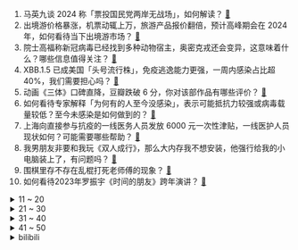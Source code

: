 1. 马英九谈 2024 称「票投国民党两岸无战场」，如何解读？ [:link:](https://www.zhihu.com/question/576119936)
2. 出境游价格暴涨，机票动辄上万，旅游产品报价翻倍，预计高峰期会在 2024 年，如何看待当下出境游市场？ [:link:](https://www.zhihu.com/question/575904509)
3. 院士高福称新冠病毒已经找到多种动物宿主，奥密克戎还会变异，这意味着什么？哪些信息值得关注？ [:link:](https://www.zhihu.com/question/576102957)
4. XBB.1.5 已成美国「头号流行株」，免疫逃逸能力更强，一周内感染占比超 40%，我们需要担心吗？ [:link:](https://www.zhihu.com/question/575945757)
5. 动画《三体》口碑直降，豆瓣跌破 6 分，你对该部作品有哪些评价？ [:link:](https://www.zhihu.com/question/574819232)
6. 如何看待专家解释「为何有的人至今没感染」，表示可能抵抗力较强或病毒载量较低？至今未感染是如何做到的？ [:link:](https://www.zhihu.com/question/576109621)
7. 上海向直接参与抗疫的一线医务人员发放 6000 元一次性津贴，一线医护人员现状如何？可能需要哪些帮助？ [:link:](https://www.zhihu.com/question/576101746)
8. 我男朋友非要和我玩《双人成行》，那么大内存我不想安装，他强行给我的小电脑装上了，有问题吗？ [:link:](https://www.zhihu.com/question/509790183)
9. 围棋里存不存在乱棍打死老师傅的现象？ [:link:](https://www.zhihu.com/question/564619194)
10. 如何看待2023年罗振宇《时间的朋友》跨年演讲？ [:link:](https://www.zhihu.com/question/575943979)
<details>
<summary>11 ~ 20</summary>

11. 云南各地血库告急、发布献血倡议，部分「阳康」者血浆可救治危重症患者，血浆疗法效果如何？有何注意事项？ [:link:](https://www.zhihu.com/question/576137086)
12. 如何看待美国一儿科医生称「新冠急诊必排查心肌炎」，指标异常或可导致「猝死」？新冠相关心肌炎有多常见？ [:link:](https://www.zhihu.com/question/575722723)
13. 蒙脱石散登上热搜，医生提醒「不要乱用」，蒙脱石散有哪些药效？该如何正确用药？ [:link:](https://www.zhihu.com/question/576069656)
14. 四川一学校强制学生购买平板电脑，收费 2400 余万元，最新回应称「将按学期依次退费 」，如何看待？ [:link:](https://www.zhihu.com/question/575044959)
15. 深圳一发烧病人排队 2 小时过号被拒诊，与医生冲突被听诊器打破头，哪些信息值得关注？ [:link:](https://www.zhihu.com/question/575712214)
16. 如何评价央视 2023 年跨年晚会？ [:link:](https://www.zhihu.com/question/575928178)
17. 目前主要城市新房价格降至一年来最低值，首付比例、贷款利率处于历史低点，2023 年该不该买房？ [:link:](https://www.zhihu.com/question/575905606)
18. 复旦大学毕业生因压力大开始转行送外卖，并治好了自己的「精神内耗」，你有哪些治愈「精神内耗」的方法？ [:link:](https://www.zhihu.com/question/571890398)
19. 「建议专家别再建议」冲上热搜，媒体评「要理性看待专家建议被群嘲」，如何看待这一现象？ [:link:](https://www.zhihu.com/question/575682151)
20. 普京签署总统令，允许「不友好国家」买家用外币支付俄天然气欠款，如何看待这一举措？ [:link:](https://www.zhihu.com/question/575808753)
</details>
<details>
<summary>21 ~ 30</summary>

21. 如果生活是一杯咖啡，口味由你决定，你会给 2023 加一勺什么？ [:link:](https://www.zhihu.com/question/575505039)
22. 为什么有些人呼吁放开燃放烟花爆竹？ [:link:](https://www.zhihu.com/question/575194080)
23. 国家统计局公布，12 月制造业 PMI 为 47%，比上月下降 1 个百分点，哪些信息值得关注？ [:link:](https://www.zhihu.com/question/575841318)
24. 为什么厨师的刀、木匠的斧、裁缝的剪、药师的称等等，都不外借？ [:link:](https://www.zhihu.com/question/575305124)
25. 2022 年全国电影票房 300.67 亿元，如何看待这一成绩？去年你看了哪些电影？有没有值回票价？ [:link:](https://www.zhihu.com/question/576061385)
26. 评价一个演员演技的时候总说「他的表演有张力」，到底什么是张力？ [:link:](https://www.zhihu.com/question/520006336)
27. 《回来的女儿》是家庭悬疑剧，你认为剧情重在家庭还是悬疑？ [:link:](https://www.zhihu.com/question/574958706)
28. 是应该享受过程还是应该看重结局？ [:link:](https://www.zhihu.com/question/575890100)
29. 新年送礼如何做到表达「新意」，同时价格又不「心痛」？ [:link:](https://www.zhihu.com/question/574815422)
30. 国防部就美对台军售答问时称「敦促美方停止发出错误信号，否则终将引火烧身」，释放了哪些信息？ [:link:](https://www.zhihu.com/question/575728689)
</details>
<details>
<summary>31 ~ 40</summary>

31. 2023年你的愿望是什么? [:link:](https://www.zhihu.com/question/575736158)
32. 马上春节，怎样「很省」地给家里冰箱/洗衣机大焕新？ [:link:](https://www.zhihu.com/question/576056854)
33. 有什么可以单曲循环的歌推荐一下？ [:link:](https://www.zhihu.com/question/576112760)
34. 敢不敢立一个2023年的flag？ [:link:](https://www.zhihu.com/question/576113898)
35. 你觉得周深演唱的《四大名著连连看》和《温暖如你》怎样？说说你的看法？ [:link:](https://www.zhihu.com/question/575944037)
36. 王鹤棣主演的《浮图缘》能像《苍兰诀》一样火吗？ [:link:](https://www.zhihu.com/question/575056472)
37. 看完《阿凡达 2》 后，你觉得《阿凡达》后三部的剧情可能如何发展？技术上可能有哪些进步？ [:link:](https://www.zhihu.com/question/573088080)
38. 你好，怎么样才可以变得勇敢一点呢？ [:link:](https://www.zhihu.com/question/576054292)
39. 雅典的民主政治和现代的民主政治的不同处有哪些？ [:link:](https://www.zhihu.com/question/359091290)
40. 梁朝伟、王一博主演的电影《无名》定档大年初一，对于这部电影你有哪些期待？你会去电影院看吗？ [:link:](https://www.zhihu.com/question/575948248)
</details>
<details>
<summary>41 ~ 50</summary>

41. 如何评价 2022 年 12 月 31 日周深在央视、北京、江苏、B站参加的 4台跨年晚会 8个舞台？ [:link:](https://www.zhihu.com/question/576066103)
42. 郑州一医院称「阳康」不代表结束，并推出千元体检套餐引争议，对此你怎么看？「阳康」后需要体检吗？ [:link:](https://www.zhihu.com/question/576121619)
43. 秦朔称年轻人嘴上说躺平其实是一种发泄，实际上都在努力地工作、生活，如何看待这一观点？ [:link:](https://www.zhihu.com/question/574771781)
44. 广东一 2 岁娃砸千元电视，妈妈硬核教育为让其长记性「不修也不换」，如何看待这种教育方式？ [:link:](https://www.zhihu.com/question/575649342)
45. 媒体报道诺氟沙星对病毒引起的腹泻是无效的，且会阻碍骨骼成长与发育，它的实际效果如何？出现腹泻该怎么办？ [:link:](https://www.zhihu.com/question/576129561)
46. 我国汽油升级不涨价，全面进入国六 B 时代，国六 B 有何特别之处？使用需要注意什么？ [:link:](https://www.zhihu.com/question/576129812)
47. 如何看待泽连斯基签署限制媒体法案，禁止正面报道俄罗斯？此举会带来哪些影响？ [:link:](https://www.zhihu.com/question/575658349)
48. 可以写下你的新年愿望吗？ [:link:](https://www.zhihu.com/question/575935443)
49. 《原神》在业界看来真的很成功吗？ [:link:](https://www.zhihu.com/question/424195477)
50. 有什么让你感到意难平的动漫、漫画或小说CP? [:link:](https://www.zhihu.com/question/570714937)
</details><details>
<summary>bilibili</summary>

1. 超 级 压 缩 毛 巾 [:link:](//www.bilibili.com/video/BV1184y1W79V)
2. 反超！这个游戏的看点是反超！！！ [:link:](//www.bilibili.com/video/BV1mK411i7xh)
3. 这是最棒的新年礼物！ [:link:](//www.bilibili.com/video/BV1aD4y1j7P3)
4. 身为中国人的你，却可能再也无法拥有一个真正的中式婚礼了 [:link:](//www.bilibili.com/video/BV1vK411i7nG)
5. DNA动了！听到这些歌就忍不住开车？ [:link:](//www.bilibili.com/video/BV138411n7XW)
6. 丰田皮卡为什么在非洲是军火？【奇葩小国44】 [:link:](//www.bilibili.com/video/BV1D44y1R7oC)
7. 我去当海上外卖员啦！ [:link:](//www.bilibili.com/video/BV1Gg411t7eT)
8. 预算炸裂！年度巨献！特效小哥大战影视飓风！ [:link:](//www.bilibili.com/video/BV1Re4y1576z)
9. 【年度混剪】原神的2022，那些热泪盈眶的瞬间 [:link:](//www.bilibili.com/video/BV1dG4y177Gz)
10. 踢球！但是桌游版！ [:link:](//www.bilibili.com/video/BV1b3411Q7bt)
<details>
<summary>11 ~ 20</summary>

11. 年度巨献！2022年度新番动画top3！三部顶尖水准！少看一部都可惜！ [:link:](//www.bilibili.com/video/BV1zA411S76D)
12. 支教的日子是这样的，他们在这里发光发热 [:link:](//www.bilibili.com/video/BV1Ue4y157ZP)
13. 这个居然是目前最辣的魔鬼泡面？我一口气就能全吃完！ [:link:](//www.bilibili.com/video/BV11G4y1E7h5)
14. 【罗翔】差日、艰日、良日，2022已经过去，祝大家2023年元旦快乐！ [:link:](//www.bilibili.com/video/BV15A411S7RL)
15. 史上最惨嫌疑人？ [:link:](//www.bilibili.com/video/BV1kR4y1D71i)
16. 这一定就是原片吧9 [:link:](//www.bilibili.com/video/BV1c3411Q7XH)
17. 周深一人分饰多角演绎“四大名著”主题曲【2022 B站跨年晚会单品】 [:link:](//www.bilibili.com/video/BV1aG4y1j7w1)
18. 国产恐怖游戏《黑羊》代入向解说01丨谣言与真相背后的黑羊 [:link:](//www.bilibili.com/video/BV16A411Q7Ln)
19. 花两个月重现《冒险王》的隐藏结局！腰斩地图！ [:link:](//www.bilibili.com/video/BV1FY411S7Wf)
20. 即日起，我将永久退出中国食品报融媒体的内容创作。 [:link:](//www.bilibili.com/video/BV118411J7Ed)
</details>
<details>
<summary>21 ~ 30</summary>

21. 终究..还是来迟了吗... [:link:](//www.bilibili.com/video/BV1P3411Q748)
22. 硬 核 劝 降 剧 场 版 [:link:](//www.bilibili.com/video/BV1kD4y1j76U)
23. 「HoYoFair2023 新年」原神同人特别节目「尘歌壶奇妙夜」 [:link:](//www.bilibili.com/video/BV1M14y1A75B)
24. 探秘欧洲第一的海鲜饭，飞了10000公里，两小伙终于吃上了！ [:link:](//www.bilibili.com/video/BV1EG4y1j7tu)
25. 花了一个多月时间学的龙凤花烛！结婚这天终于点上了！ [:link:](//www.bilibili.com/video/BV1T24y1U7Wr)
26. 究极整蛊！6个男人直接被吓傻了！没想到居然... [:link:](//www.bilibili.com/video/BV1SG4y1j7Cg)
27. 【原神|钟离生贺手书】他的 [:link:](//www.bilibili.com/video/BV16v4y1z7wp)
28. 哎，果然不是什么好东西 [:link:](//www.bilibili.com/video/BV1x44y1R7HS)
29. 羊 群 生 存 法 则（纯享版 [:link:](//www.bilibili.com/video/BV1hA411Q7t1)
30. 探 梦 空 间 [:link:](//www.bilibili.com/video/BV1E24y1v7Yt)
</details>
<details>
<summary>31 ~ 40</summary>

31. 蔡徐坤教你背元素周期表 [:link:](//www.bilibili.com/video/BV1324y1U74H)
32. 笑死！让2岁小孩替我们做所有决定，竟然... [:link:](//www.bilibili.com/video/BV1JM41127Fv)
33. 用3个emoji🧧召唤财神爷！？ [:link:](//www.bilibili.com/video/BV1D14y137Ba)
34. 日本僧人捐4000多份南京大屠杀资料 [:link:](//www.bilibili.com/video/BV1kg41147Zu)
35. 小伙花25个小时拼乐高有史以来最高的建筑！ [:link:](//www.bilibili.com/video/BV1dv4y1q7xr)
36. 【独家视频】国家主席习近平发表二〇二三年新年贺词 [:link:](//www.bilibili.com/video/BV1fP4y1v7eU)
37. 社死！男友阳了，我cos坤坤暖他一整天！！！ [:link:](//www.bilibili.com/video/BV1a3411D7iv)
38. 【亮记生物鉴定】网络热传生物鉴定46 [:link:](//www.bilibili.com/video/BV1Fv4y1B7An)
39. 我把16岁的梦想，续上了 [:link:](//www.bilibili.com/video/BV1fY411m76T)
40. 自制小黄人悬空火炉 [:link:](//www.bilibili.com/video/BV1Pg411x76q)
</details>
<details>
<summary>41 ~ 50</summary>

41. 冬季骑行东北，入住雪中废弃大棚，烧起火炕睡得太舒服啦 [:link:](//www.bilibili.com/video/BV1GW4y1L7Ls)
42. 我把一切都给了你！你却....！ [:link:](//www.bilibili.com/video/BV1zM411y7Ju)
43. 【时代少年团】《浅炸一下吧！》06：E&I大作战 [:link:](//www.bilibili.com/video/BV1eA411Q7mE)
44. 《明日方舟》EP - A Cold Call [:link:](//www.bilibili.com/video/BV1bG4y1E7Ah)
45. 2022金抹布奖颁奖典礼震撼来袭，这些国产烂剧你中招了吗？ [:link:](//www.bilibili.com/video/BV1rG4y127kH)
46. 希 望 见 者 好 运！！！ [:link:](//www.bilibili.com/video/BV1U44y1R7ox)
47. 肖申克的失败救赎 [:link:](//www.bilibili.com/video/BV1Jv4y1B7RS)
48. 第一篇章：日落 精彩全程【2022 B站跨年晚会精彩全程】 [:link:](//www.bilibili.com/video/BV1nM411y7jn)
49. 《2022告别之摇》 [:link:](//www.bilibili.com/video/BV1pM41127gH)
50. 【Animenz】200首动漫金曲钢琴大串烧 （200万粉丝特别企划） [:link:](//www.bilibili.com/video/BV1BW4y1L7oL)
</details>
<details>
<summary>51 ~ 60</summary>

51. “看来刘慈欣还是写的太保守了，这样的爱情是多少人羡慕的！” [:link:](//www.bilibili.com/video/BV1vR4y1U75s)
52. 《 天 价 水 果 》 [:link:](//www.bilibili.com/video/BV1QA411D7dn)
53. 随便升点小东西，战力啪的一下，就突破4000万大关了！ [:link:](//www.bilibili.com/video/BV1RG4y1j7xU)
54. 男朋友? 结婚? 回国? | 毕业｜工作｜家庭｜变化｜一年一度的 Q&A [:link:](//www.bilibili.com/video/BV16D4y1572Q)
55. 2792束焰火，献给2023的你！ [:link:](//www.bilibili.com/video/BV15G4y1j7i2)
56. 这就是2022的年度混剪？ [:link:](//www.bilibili.com/video/BV1Fv4y167Zh)
57. 我必须立刻极限召唤【水无月菌】 [:link:](//www.bilibili.com/video/BV1KA411S73e)
58. 有手就会！慢放40倍，三分钟速通花式抛球！ [:link:](//www.bilibili.com/video/BV1rR4y1D7tp)
59. 做帐号三年，我花了五百万… [:link:](//www.bilibili.com/video/BV1oG4y1j7j8)
60. 刻进DNA的旋律！艾薇儿《Complicated》【2022 B站跨年晚会单品】 [:link:](//www.bilibili.com/video/BV12M411y73p)
</details>
<details>
<summary>61 ~ 70</summary>

61. 花一千多带公司去团建，结果…… [:link:](//www.bilibili.com/video/BV1F8411n7Mu)
62. 鳄鱼:导演，咔，剧本错了吧 [:link:](//www.bilibili.com/video/BV1614y1w75y)
63. 去医院探望脏脏熊，它激动的嘤嘤直叫 [:link:](//www.bilibili.com/video/BV1G3411D7Z3)
64. 愚人众执行官 - 狼之群 [:link:](//www.bilibili.com/video/BV1bA411Q7Ut)
65. 今晚就在这冰床上睡一宿，明早起来告诉你们是什么感觉？ [:link:](//www.bilibili.com/video/BV1P24y1U7Rp)
66. 没有玩家的MC游戏世界！庆怜《我的世界》舞台秀【2022 B站跨年晚会单品】 [:link:](//www.bilibili.com/video/BV1d841177cu)
67. 2022年度番剧混剪⚡️可别小看人类的伟大啊！ [:link:](//www.bilibili.com/video/BV1Je4y1L7TL)
68. 这一年，致敬所有无畏前行的他们！ [:link:](//www.bilibili.com/video/BV1BK411i7pG)
69. 看我是如何一步一步被逼疯的 [:link:](//www.bilibili.com/video/BV1K24y1U74k)
70. 仓木麻衣《Time After Time》名侦探柯南主题曲【2022 B站跨年晚会单品】 [:link:](//www.bilibili.com/video/BV1D84y1W7wx)
</details>
<details>
<summary>71 ~ 80</summary>

71. 遂寻张怀民，怀民亦未学 #上分 #苏轼张怀民 [:link:](//www.bilibili.com/video/BV1gP4y1q7QQ)
72. 人过了2022，听歌就得成熟一点 [:link:](//www.bilibili.com/video/BV1VR4y1U7t5)
73. 哪条法律规定剪头发不能翻车 [:link:](//www.bilibili.com/video/BV1Qe4y1G7gC)
74. 并不是只有新娘才可以穿婚纱！今年的最后一天，销冠迎来了三位特别的“新娘” [:link:](//www.bilibili.com/video/BV1s24y1U7GV)
75. 果然不能网上求医 [:link:](//www.bilibili.com/video/BV1kY411U7Mg)
76. ⚠️原神氪金34W慈善博主，在线送10只雷神、绫人、艾尔海森、魈！！！！ [:link:](//www.bilibili.com/video/BV18D4y157xd)
77. 余华和莫言就是冤种兄弟吧？两个人堪比沈腾杨迪 [:link:](//www.bilibili.com/video/BV1gR4y1U7TR)
78. 王一博东方卫视跨年 新歌《像阳光那样》赤脚首秀 [:link:](//www.bilibili.com/video/BV1QR4y1U7Eo)
79. 【原神】我将雪山BGM带上了-30°C的雪峰之巅！无限还原演奏「未完成的画作」 [:link:](//www.bilibili.com/video/BV1MP4y1v7Ms)
80. 证明完毕，前期症状确实是嘴硬 [:link:](//www.bilibili.com/video/BV1ae4y1578b)
</details>
<details>
<summary>81 ~ 90</summary>

81. 别说了，雷神在哪？ [:link:](//www.bilibili.com/video/BV1aK411B7L4)
82. 梅西的封王是好人的呐喊：我们，值得更好的世界！ [:link:](//www.bilibili.com/video/BV1iG4y1m7rR)
83. 白肺前兆是什么？死亡率40%是真的吗？这些症状别硬扛！怎么预警呢？跟新冠是啥关系啊？ [:link:](//www.bilibili.com/video/BV1xK411i7MH)
84. 2023年会变得更好吗 [:link:](//www.bilibili.com/video/BV17G4y1j7Hy)
85. 上海.泰安门 厨子探店¥7？84 [:link:](//www.bilibili.com/video/BV1324y1U79o)
86. "救命，他一个男孩子怎么比女生还懂可爱呀~💕“ [:link:](//www.bilibili.com/video/BV1QG4y127F5)
87. 【阳了也回家】2023年春晚小品惨遭泄出 [:link:](//www.bilibili.com/video/BV1Sv4y1q7L6)
88. 【bilibili热门年度盘点】这6分钟，留给2022 [:link:](//www.bilibili.com/video/BV11A411S7jp)
89. 【OIP】《Burn up!》 大江山乐队出道曲 [:link:](//www.bilibili.com/video/BV1AP4y1i7sT)
90. 【凤凰传奇农家乐】杀猪宰鸡迎新年【你好，2023】 [:link:](//www.bilibili.com/video/BV19d4y187vQ)
</details>
<details>
<summary>91 ~ 100</summary>

91. 拯救155人避免了一场空难，不到1%成功率的水上迫降他做到了！ [:link:](//www.bilibili.com/video/BV1LP4y1v7Xu)
92. 小火车查尔斯 #2 我使用了火箭炮！ [:link:](//www.bilibili.com/video/BV1224y1m7nA)
93. 赐我一个2016年的鬼畜区 [:link:](//www.bilibili.com/video/BV1mK411i77c)
94. 【才浅手工】土豪玉麒麟找我打造黄金爪子刀，送完后悔了！ [:link:](//www.bilibili.com/video/BV1Je4y1V7uA)
95. 新概念“期末大会” [:link:](//www.bilibili.com/video/BV1o44y1X76p)
96. 元旦快乐，要开心噢~ [:link:](//www.bilibili.com/video/BV1GM41127Yp)
97. 当你是全校唯一没阳的人 [:link:](//www.bilibili.com/video/BV1f44y1R7Lr)
98. 再见少年拉满弓，不惧岁月不惧风 [:link:](//www.bilibili.com/video/BV1YK411B7Y2)
99. 当我妈学会了给我家猫剪视频。我觉得她在剪一种很新的视频。 [:link:](//www.bilibili.com/video/BV1QK411i7Do)
100. 一种又当又立的娱乐圈人设：贵妇 [:link:](//www.bilibili.com/video/BV1Kd4y1Y78w)
</details></details>